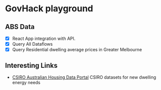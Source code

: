 # GovHack playground

## ABS Data
- [x] React App integration with API.
- [x] Query All Dataflows
- [x] Query Residential dwelling average prices in Greater Melbourne 

## Interesting Links
- [CSIRO Australian Housing Data Portal](https://ahd.csiro.au) CSIRO datasets for new dwelling energy needs 